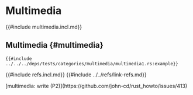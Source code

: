 # Multimedia

{{#include multimedia.incl.md}}

## Multimedia {#multimedia}

```rust,editable
{{#include ../../../deps/tests/categories/multimedia/multimedia1.rs:example}}
```

{{#include refs.incl.md}}
{{#include ../../refs/link-refs.md}}

<div class="hidden">
[multimedia: write (P2)](https://github.com/john-cd/rust_howto/issues/413)
</div>
